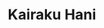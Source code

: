 --- 
title: "Kairaku Hani"
publishdate: "2019-3-19T16:48:46+02:00"
src: "https://365manga.net/manga/kairaku-hani"
image: "https://data.365manga.net/images/thumbnails/24567-kairaku-hani.jpg"
description: "Hiiro, the sexy beauty, and cool technician named Shizuka, begin a physical love! Now they're the school's biggest (problematic) couple, making love when and where they please, even reaching the point of public training! The relationship keeps escalating. Where will it go?! 1. Kyoyou Hani (Range of Tolerance) After Shizuka sees Hiiro enter a hotel with another older man, he suspects that Hiiro is cheating. So he sets out to…"
---